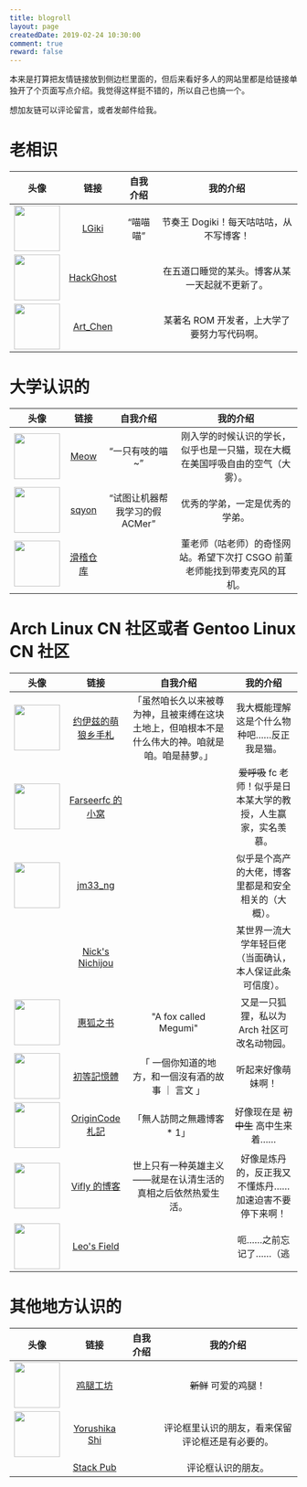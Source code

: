 ```yaml
---
title: blogroll
layout: page
createdDate: 2019-02-24 10:30:00
comment: true
reward: false
---
```

本来是打算把友情链接放到侧边栏里面的，但后来看好多人的网站里都是给链接单独开了个页面写点介绍。我觉得这样挺不错的，所以自己也搞一个。

想加友链可以评论留言，或者发邮件给我。

# 老相识

| 头像 | 链接 | 自我介绍 | 我的介绍 |
| :------------: | :------------: | :------------: | :------------: |
| <img src="https://lgiki.cc/images/avatar.jpg" style="width: 5em;"> | [LGiki](https://lgiki.cc/) | “喵喵喵” | 节奏王 Dogiki！每天咕咕咕，从不写博客！ |
| <img src="http://www.hackghost.com/image/logo.jpg" style="width: 5em;"> | [HackGhost](http://www.hackghost.com/) |  | 在五道口睡觉的某头。博客从某一天起就不更新了。 |
| <img src="https://chenxy.moe/pic/chen.jpg" style="width: 5em;"> | [Art_Chen](https://chenxy.moe/) |  | 某著名 ROM 开发者，上大学了要努力写代码啊。|

# 大学认识的

| 头像 | 链接 | 自我介绍 | 我的介绍 |
| :------------: | :------------: | :------------: | :------------: |
| <img src="https://lrscy.github.io/img/avatar.jpg" style="width: 5em;"> | [Meow](https://lrscy.github.io/) | “一只有吱的喵~” | 刚入学的时候认识的学长，似乎也是一只猫，现在大概在美国呼吸自由的空气（大雾）。 |
| <img src="https://tvax4.sinaimg.cn/crop.0.0.480.480.180/005ttpDdly8fwz8wsaiw5j30dc0dcwfu.jpg" style="width: 5em;"> | [sqyon](https://sqyon.com/) | “试图让机器帮我学习的假 ACMer” | 优秀的学弟，一定是优秀的学弟。 |
| <img src="https://avatars0.githubusercontent.com/u/11513730?s=460&v=4" style="width: 5em;"> | [滑稽仓库](http://huaji.store/) |  | 董老师（咕老师）的奇怪网站。希望下次打 CSGO 前董老师能找到带麦克风的耳机。 |

# Arch Linux CN 社区或者 Gentoo Linux CN 社区

| 头像 | 链接 | 自我介绍 | 我的介绍 |
| :------------: | :------------: | :------------: | :------------: |
| <img src="https://blog.yoitsu.moe/theme/images/wiki.png" style="width: 5em;"> | [约伊兹的萌狼乡手札](https://blog.yoitsu.moe/) | 「虽然咱长久以来被尊为神，且被束缚在这块土地上，但咱根本不是什么伟大的神。咱就是咱。咱是赫萝。」 | 我大概能理解这是个什么物种吧……反正我是猫。 |
| <img src="https://farseerfc.me/images/avatar.jpg" style="width: 5em;"> | [Farseerfc 的小窝](https://farseerfc.me/) |  | ~~爱呼吸~~ fc 老师！似乎是日本某大学的教授，人生赢家，实名羡慕。 |
| <img src="https://avatars0.githubusercontent.com/u/10167884?s=460&v=4" style="width: 5em;"> | [jm33\_ng](https://jm33.me/) |  | 似乎是个高产的大佬，博客里都是和安全相关的（大概）。 |
|  | [Nick's Nichijou](https://nichi.co/) |  | 某世界一流大学年轻巨佬（当面确认，本人保证此条可信度）。 |
| <img src="https://blog.megumifox.com/touch-icon-144-precomposed.png" style="width :5em;"> | [惠狐之书](https://blog.megumifox.com/) | "A fox called Megumi" | 又是一只狐狸，私以为 Arch 社区可改名动物园。 |
| <img src="https://avatars0.githubusercontent.com/u/8396456?s=460&v=4" style="width: 5em;"> | [初等記憶體](https://axionl.me/) | 「 一個你知道的地方，和一個沒有酒的故事 ｜ 言文 」 | 听起来好像萌妹啊！|
| <img src="https://avatars1.githubusercontent.com/u/17294071?s=460&v=4" style="width: 5em;"> | [OriginCode 札記](https://originco.de/) | 「無人訪問之無趣博客 * 1」 | 好像现在是 ~~初中生~~ 高中生来着…… |
| <img src="https://viflythink.com/img/avatar.png" style="width: 5em;"> | [Vifly 的博客](https://viflythink.com/) | 世上只有一种英雄主义——就是在认清生活的真相之后依然热爱生活。 | 好像是炼丹的，反正我又不懂炼丹……加速迫害不要停下来啊！ |
| <img src="https://avatars0.githubusercontent.com/u/10810336?s=460&v=4" style="width: 5em;"> | [Leo's Field](https://szclsya.me/zh-cn/) |  | 呃……之前忘记了……（逃 | 

# 其他地方认识的

| 头像 | 链接 | 自我介绍 | 我的介绍 |
| :------------: | :------------: | :------------: | :------------: |
| <img src="https://avatars1.githubusercontent.com/u/21106371?s=460&v=4" style="width: 5em;"> | [鸡腿工坊](https://jitui.moe/) |  | ~~新鲜~~ 可爱的鸡腿！ |
| <img src="https://avatars1.githubusercontent.com/u/25676311?s=460&v=4" style="width: 5em;"> | [Yorushika Shi](https://sh.yorushika.live/) |  | 评论框里认识的朋友，看来保留评论框还是有必要的。 |
|  | [Stack Pub](https://www.opfanswyx.top/) |  | 评论框认识的朋友。 |
